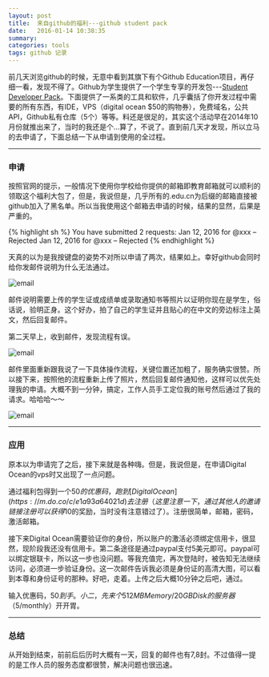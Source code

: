 ```yaml
---
layout: post
title:  来自github的福利---github student pack
date:   2016-01-14 10:38:35
summary: 
categories: tools
tags: github 记录
---
```


前几天浏览github的时候，无意中看到其旗下有个Github Education项目，再仔细一看，发现不得了。Github为学生提供了一个学生专享的开发包---[Student Developer Pack](https://education.github.com/pack)。下面提供了一系类的工具和软件，几乎囊括了你开发过程中需要的所有东西，有IDE，VPS（digital ocean $50的购物券），免费域名，公共API，Github私有仓库（5个）等等。料还是很足的，其实这个活动早在2014年10月份就推出来了，当时的我还是个...算了，不说了。直到前几天才发现，所以立马的去申请了，下面总结一下从申请到使用的全过程。

---

### 申请

按照官网的提示，一般情况下使用你学校给你提供的邮箱即教育邮箱就可以顺利的领取这个福利大包了，但是，我说但是，几乎所有的.edu.cn为后缀的邮箱直接被github加入了黑名单。所以当我使用这个邮箱去申请的时候，结果的显然，后果是严重的。

{% highlight sh %}
You have submitted 2 requests:
Jan 12, 2016 for @xxx – Rejected
Jan 12, 2016 for @xxx – Rejected
{% endhighlight %}

天真的以为是我按键盘的姿势不对所以申请了两次，结果如上。幸好github会同时给你发邮件说明为什么无法通过。

![email]({{site.baseurl}}/image/201601/feedback.png)

邮件说明需要上传的学生证或成绩单或录取通知书等照片以证明你现在是学生，俗话说，验明正身。这个好办，拍了自己的学生证并且贴心的在中文的旁边标注上英文，然后回复邮件。

第二天早上，收到邮件，发现流程有误。

![email]({{site.baseurl}}/image/201601/feedback2.png)

邮件里面重新跟我说了一下具体操作流程，关键位置还加粗了，服务确实很赞。所以接下来，按照他的流程重新上传了照片，然后回复邮件通知他，这样可以优先处理我的申请。大概不到一分钟，搞定，工作人员手工定位我的账号然后通过了我的请求。哈哈哈～～

![email]({{site.baseurl}}/image/201601/powerget.png)

---

### 应用

原本以为申请完了之后，接下来就是各种嗨。但是，我说但是，在申请Digital Ocean的vps时又出现了一点问题。

通过福利包得到一个$50的优惠码，跑到[Digital Ocean](https://m.do.co/c/e1a93a64021d)去注册（这里注意一下，通过其他人的邀请链接注册可以获得$10的奖励，当时没有注意错过了）。注册很简单，邮箱，密码，激活邮箱。

接下来Digital Ocean需要验证你的身份，所以账户的激活必须绑定信用卡，很显然，现阶段我还没有信用卡。第二条途径是通过paypal支付5美元即可。paypal可以绑定银联卡，所以这一步也没问题。等我充值完，再次登陆时，被告知无法继续访问，必须进一步验证身份。这一次邮件告诉我必须是身份证的高清大图，可以看到本尊和身份证号的那种。好吧，走着。上传之后大概10分钟之后吧，通过。

输入优惠码，$50到手。小二，先来个 512 MB Memory / 20 GB Disk 的服务器（$5/monthly）开开胃。

---

### 总结

从开始到结束，前前后后历时大概有一天，回复的邮件也有7,8封。不过值得一提的是工作人员的服务态度都很赞，解决问题也很迅速。
